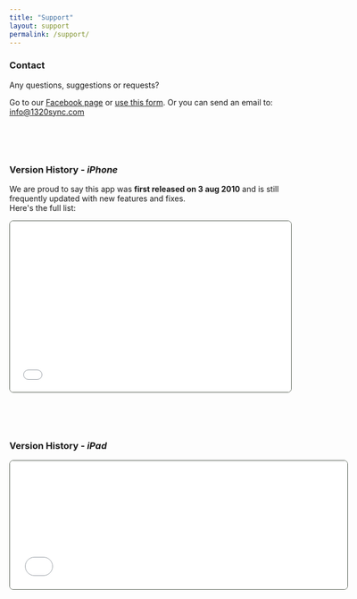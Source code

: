 ```yaml
---
title: "Support"
layout: support
permalink: /support/
---
```


<section class="support-main-section">
	<div class="container">
		<div class="row">
			<div class="col-12">
				<h3 class="title font-weight-bold mb-3">Contact</h3>
				<p class="text mb-0">Any questions, suggestions or requests?</p>
				<p class="text mb-5">Go to our <a href="https://www.facebook.com/1320sync/" target="blank" class="link">Facebook page</a> or <a href="https://spreadsheets.google.com/viewform?formkey=dEJTOXBEVVM5ODZyOFVFa004dmtLSGc6MQ" target="blank" class="link">use this form</a>. Or you can send an email to: <a href="mailto:info@1320sync.com" class="link" target="_blank">info@1320sync.com</a></p>
			</div>
		</div>
		<div class="row">
			<div class="col-12">
				<p>&nbsp;</p>
				<p>&nbsp;</p>
				<h3 class="title font-weight-bold mb-3">Version History - <em>iPhone</em></h3>
				<p class="text mb-4">We are proud to say this app was <strong>first released on 3 aug 2010</strong> and is still frequently updated with new features and fixes.<br />Here's the full list:</p>
				<iframe src="/updateinfo.html" style="border: 1px green solid; border-color: #545d51; border-radius: 7px; overflow:hidden; width:100%; height:306px;">
				</iframe>
			</div>
		</div>		
		<div class="row">
			<div class="col-12">
				<p>&nbsp;</p>
				<p>&nbsp;</p>
				<h3 class="title font-weight-bold mb-3">Version History - <em>iPad</em></h3>
				<iframe src="/updateinfoipad.html" style="border: 1px green solid; border-color: #545d51; border-radius: 7px; overflow:hidden; width:120%; height:230px;"></iframe>
			</div>
		</div>		
	</div>
</section>
